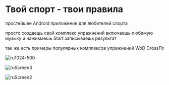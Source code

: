 # Твой спорт - твои правила
простейшее Android приложение для любителей спорта

просто создаешь свой комплекс упражнений включаешь любимую музыку и нажимаешь Start записываешь результат

так же есть примеры популярных комплексов упражнений WoD CrossFit

![ru1024-500](https://user-images.githubusercontent.com/67800458/109387217-25c4ee00-7911-11eb-8d85-c80902ff7b5f.png)

![ruScreen3](https://user-images.githubusercontent.com/67800458/109387225-2f4e5600-7911-11eb-9460-cada06712ab0.png)

![ruScreen2](https://user-images.githubusercontent.com/67800458/109387241-44c38000-7911-11eb-9c4e-b251be56028d.png)
